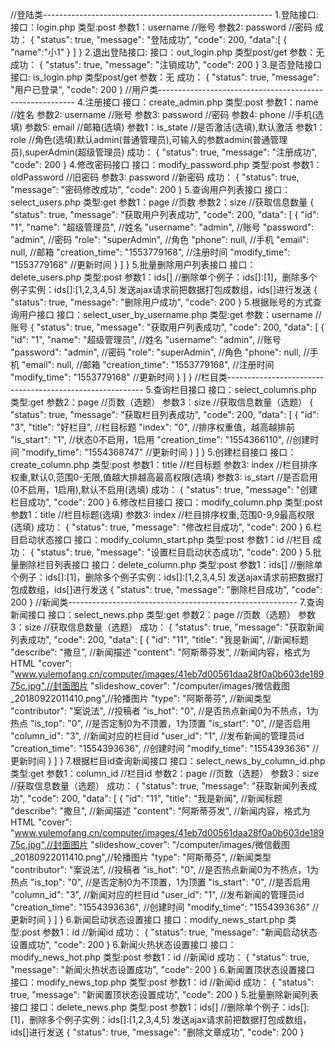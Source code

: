 //登陆类---------------------------------------------------------
1.登陆接口:
	接口：login.php
	类型:post
	参数1：username  //账号
	参数2: password  //密码
	成功：
	{
    	"status": true,
    	"message": "登陆成功",
    	"code": 200,
    	"data":[
    		{
    			"name":"小1"
    		}
    	]
	}
2.退出登陆接口:
	接口：out_login.php
	类型post/get
	参数：无
	成功：
	{
    	"status": true,
    	"message": "注销成功",
    	"code": 200
	}
3.是否登陆接口
	接口: is_login.php
	类型post/get
	参数：无
	成功：
	{
    	"status": true,
    	"message": "用户已登录",
    	"code": 200
	}
//用户类---------------------------------------------------------
4.注册接口
	接口：create_admin.php
	类型:post
	参数1：name  //姓名
	参数2: username  //账号
	参数3: password      //密码
	参数4: phone      //手机(选填)
	参数5: email      //邮箱(选填)
	参数1：is_state  //是否激活(选填),默认激活
	参数1：role  //角色(选填)默认admin(普通管理员),可输入的参数admin(普通管理员),superAdmin(超级管理员)
	成功：
	{
    	"status": true,
    	"message": "注册成功",
    	"code": 200
	}
4.修改密码接口
	接口：modify_password.php
	类型:post
	参数1：oldPassword  //旧密码
	参数3: password      //新密码
	成功：
	{
    	"status": true,
    	"message": "密码修改成功",
    	"code": 200
	}
5.查询用户列表接口
	接口：select_users.php
	类型:get
	参数1：page  //页数
	参数2：size  //获取信息数量
	{
    	"status": true,
    	"message": "获取用户列表成功",
    	"code": 200,
    	"data": [
        	{
        	    "id": "1",
        	    "name": "超级管理员", 			//姓名
        	    "username": "admin", 			//账号
        	    "password": "admin", 			//密码
            	"role": "superAdmin",			//角色
            	"phone": null,					//手机
            	"email": null,					//邮箱
            	"creation_time": "1553779168",	//注册时间
            	"modify_time": "1553779168"		//更新时间
        	}
    	]
	}
5.批量删除用户列表接口
	接口：delete_users.php
	类型:post
	参数1：ids[]  //删除单个例子：ids[]:[1]，删除多个例子实例：ids[]:[1,2,3,4,5]
		发送ajax请求前把数据打包成数组，ids[]进行发送
	{
    "status": true,
    "message": "删除用户成功",
    "code": 200
	}
5.根据账号的方式查询用户接口
	接口：select_user_by_username.php
	类型:get
	参数：username  //账号
	{
    	"status": true,
    	"message": "获取用户列表成功",
    	"code": 200,
    	"data": [
        	{
        	    "id": "1",
        	    "name": "超级管理员", 			//姓名
        	    "username": "admin", 			//账号
        	    "password": "admin", 			//密码
            	"role": "superAdmin",			//角色
            	"phone": null,					//手机
            	"email": null,					//邮箱
            	"creation_time": "1553779168",	//注册时间
            	"modify_time": "1553779168"		//更新时间
        	}
    	]
	}
//栏目类---------------------------------------------------------
5.查询栏目接口
	接口：select_columns.php
	类型:get
	参数2：page  //页数（选题）
	参数3：size  //获取信息数量（选题）
	{
    	"status": true,
    	"message": "获取栏目列表成功",
    	"code": 200,
    	"data": [
        	{
            	"id": "3",
            	"title": "好栏目",				//栏目标题
            	"index": "0",					//排序权重值，越高越排前
            	"is_start": "1",				//状态0不启用，1启用
            	"creation_time": "1554366110",	//创建时间
            	"modify_time": "1554368747"		//更新时间
        	}
    	]
	}
5.创建栏目接口
	接口：create_column.php
	类型:post
	参数1：title  //栏目标题
	参数3: index      //栏目排序权重,默认0,范围0-无限,值越大排越高最高权限(选填)
	参数3: is_start      //是否启用(0不启用，1启用),默认不启用(选填)
	成功：
	{
    	"status": true,
    	"message": "创建栏目成功",
    	"code": 200
	}
6.修改栏目接口
	接口：modify_column.php
	类型:post
	参数1：title  //栏目标题(选填)
	参数3: index      //栏目排序权重,范围0-9,9最高权限(选填)
	成功：
	{
    	"status": true,
    	"message": "修改栏目成功",
    	"code": 200
	}
6.栏目启动状态接口
	接口：modify_column_start.php
	类型:post
	参数1：id  //栏目
	成功：
	{
    	"status": true,
    	"message": "设置栏目启动状态成功",
    	"code": 200
	}
5.批量删除栏目列表接口
	接口：delete_column.php
	类型:post
	参数1：ids[]  //删除单个例子：ids[]:[1]，删除多个例子实例：ids[]:[1,2,3,4,5]
		发送ajax请求前把数据打包成数组，ids[]进行发送
	{
    	"status": true,
    	"message": "删除栏目成功",
    	"code": 200
	}
//新闻类---------------------------------------------------------
7.查询新闻接口
	接口：select_news.php
	类型:get
	参数2：page  //页数（选题）
	参数3：size  //获取信息数量（选题）
	成功：
	{
    	"status": true,
    	"message": "获取新闻列表成功",
    	"code": 200,
    	"data": [
        	{
            	"id": "11",
            	"title": "我是新闻",				//新闻标题
            	"describe": "撒旦",				//新闻描述
            	"content": "阿斯蒂芬发",			//新闻内容，格式为HTML
            	"cover": "www.yulemofang.cn/computer/images/41eb7d00561daa28f0a0b603de18975c.jpg",//封面图片
            	"slideshow_cover": "/computer/images/微信截图_20180922011410.png",//轮播图片
            	"type": "阿斯蒂芬",				//新闻类型
            	"contributor": "案说法",			//投稿者
            	"is_hot": "0",					//是否热点新闻0为不热点，1为热点
            	"is_top": "0",					//是否定制0为不顶置，1为顶置
            	"is_start": "0",				//是否启用
            	"column_id": "3",				//新闻对应的栏目id
            	"user_id": "1",					//发布新闻的管理员id
            	"creation_time": "1554393636",	//创建时间
            	"modify_time": "1554393636"		//更新时间
        	}
    	]
	}
7.根据栏目id查询新闻接口
	接口：select_news_by_column_id.php
	类型:get
	参数1：column_id  //栏目id
	参数2：page  //页数（选题）
	参数3：size  //获取信息数量（选题）
	成功：
	{
    	"status": true,
    	"message": "获取新闻列表成功",
    	"code": 200,
    	"data": [
        	{
            	"id": "11",
            	"title": "我是新闻",				//新闻标题
            	"describe": "撒旦",				//新闻描述
            	"content": "阿斯蒂芬发",			//新闻内容，格式为HTML
            	"cover": "www.yulemofang.cn/computer/images/41eb7d00561daa28f0a0b603de18975c.jpg",//封面图片
            	"slideshow_cover": "/computer/images/微信截图_20180922011410.png",//轮播图片
            	"type": "阿斯蒂芬",				//新闻类型
            	"contributor": "案说法",			//投稿者
            	"is_hot": "0",					//是否热点新闻0为不热点，1为热点
            	"is_top": "0",					//是否定制0为不顶置，1为顶置
            	"is_start": "0",				//是否启用
            	"column_id": "3",				//新闻对应的栏目id
            	"user_id": "1",					//发布新闻的管理员id
            	"creation_time": "1554393636",	//创建时间
            	"modify_time": "1554393636"		//更新时间
        	}
    	]
	}
6.新闻启动状态设置接口
	接口：modify_news_start.php
	类型:post
	参数1：id  //新闻id
	成功：
	{
    	"status": true,
    	"message": "新闻启动状态设置成功",
    	"code": 200
	}
6.新闻火热状态设置接口
	接口：modify_news_hot.php
	类型:post
	参数1：id  //新闻id
	成功：
	{
    	"status": true,
    	"message": "新闻火热状态设置成功",
    	"code": 200
	}
6.新闻置顶状态设置接口
	接口：modify_news_top.php
	类型:post
	参数1：id  //新闻id
	成功：
	{
    	"status": true,
    	"message": "新闻置顶状态设置成功",
    	"code": 200
	}
5.批量删除新闻列表接口
	接口：delete_news.php
	类型:post
	参数1：ids[]  //删除单个例子：ids[]:[1]，删除多个例子实例：ids[]:[1,2,3,4,5]
		发送ajax请求前把数据打包成数组，ids[]进行发送
	{
    	"status": true,
    	"message": "删除文章成功",
    	"code": 200
	}